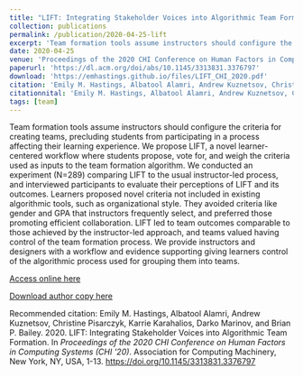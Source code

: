 ```yaml
---
title: "LIFT: Integrating Stakeholder Voices into Algorithmic Team Formation"
collection: publications
permalink: /publication/2020-04-25-lift
excerpt: 'Team formation tools assume instructors should configure the criteria for creating teams, precluding students from participating in a process affecting their learning experience. We propose LIFT, a novel learner-centered workflow where students propose, vote for, and weigh the criteria used as inputs to the team formation algorithm. We conducted an experiment (N=289) comparing LIFT to the usual instructor-led process, and interviewed participants to evaluate their perceptions of LIFT and its outcomes. Learners proposed novel criteria not included in existing algorithmic tools, such as organizational style. They avoided criteria like gender and GPA that instructors frequently select, and preferred those promoting efficient collaboration. LIFT led to team outcomes comparable to those achieved by the instructor-led approach, and teams valued having control of the team formation process. We provide instructors and designers with a workflow and evidence supporting giving learners control of the algorithmic process used for grouping them into teams.'
date: 2020-04-25
venue: 'Proceedings of the 2020 CHI Conference on Human Factors in Computing Systems'
paperurl: 'https://dl.acm.org/doi/abs/10.1145/3313831.3376797'
download: 'https://emhastings.github.io/files/LIFT_CHI_2020.pdf'
citation: 'Emily M. Hastings, Albatool Alamri, Andrew Kuznetsov, Christine Pisarczyk, Karrie Karahalios, Darko Marinov, and Brian P. Bailey. 2020. LIFT: Integrating Stakeholder Voices into Algorithmic Team Formation. In *Proceedings of the 2020 CHI Conference on Human Factors in Computing Systems (CHI &apos;20)*. Association for Computing Machinery, New York, NY, USA, 1-13. https://doi.org/10.1145/3313831.3376797'
citationnital: 'Emily M. Hastings, Albatool Alamri, Andrew Kuznetsov, Christine Pisarczyk, Karrie Karahalios, Darko Marinov, and Brian P. Bailey. 2020. LIFT: Integrating Stakeholder Voices into Algorithmic Team Formation. In Proceedings of the 2020 CHI Conference on Human Factors in Computing Systems (CHI &apos;20). Association for Computing Machinery, New York, NY, USA, 1-13. https://doi.org/10.1145/3313831.3376797'
tags: [team]
---
```


Team formation tools assume instructors should configure the criteria for creating teams, precluding students from participating in a process affecting their learning experience. We propose LIFT, a novel learner-centered workflow where students propose, vote for, and weigh the criteria used as inputs to the team formation algorithm. We conducted an experiment (N=289) comparing LIFT to the usual instructor-led process, and interviewed participants to evaluate their perceptions of LIFT and its outcomes. Learners proposed novel criteria not included in existing algorithmic tools, such as organizational style. They avoided criteria like gender and GPA that instructors frequently select, and preferred those promoting efficient collaboration. LIFT led to team outcomes comparable to those achieved by the instructor-led approach, and teams valued having control of the team formation process. We provide instructors and designers with a workflow and evidence supporting giving learners control of the algorithmic process used for grouping them into teams.

[Access online here](https://dl.acm.org/doi/abs/10.1145/3313831.3376797)

[Download author copy here](https://emhastings.github.io/files/LIFT_CHI_2020.pdf)

Recommended citation: Emily M. Hastings, Albatool Alamri, Andrew Kuznetsov, Christine Pisarczyk, Karrie Karahalios, Darko Marinov, and Brian P. Bailey. 2020. LIFT: Integrating Stakeholder Voices into Algorithmic Team Formation. In *Proceedings of the 2020 CHI Conference on Human Factors in Computing Systems (CHI '20)*. Association for Computing Machinery, New York, NY, USA, 1-13. https://doi.org/10.1145/3313831.3376797